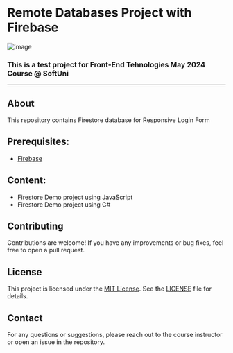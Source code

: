 
# Remote Databases Project with Firebase
![image](https://img.shields.io/badge/firebase-ffca28?style=for-the-badge&logo=firebase&logoColor=black)
### This is a test project for Front-End Tehnologies May 2024 Course @ SoftUni
---
## About
This repository contains Firestore database for Responsive Login Form

## Prerequisites:

- [Firebase](https://firebase.google.com)
  
## Content:

- Firestore Demo project using JavaScript
- Firestore Demo project using C#
## Contributing
Contributions are welcome! If you have any improvements or bug fixes, feel free to open a pull request.

## License
This project is licensed under the [MIT License](LICENSE). See the [LICENSE](LICENSE) file for details.

## Contact
For any questions or suggestions, please reach out to the course instructor or open an issue in the repository.
